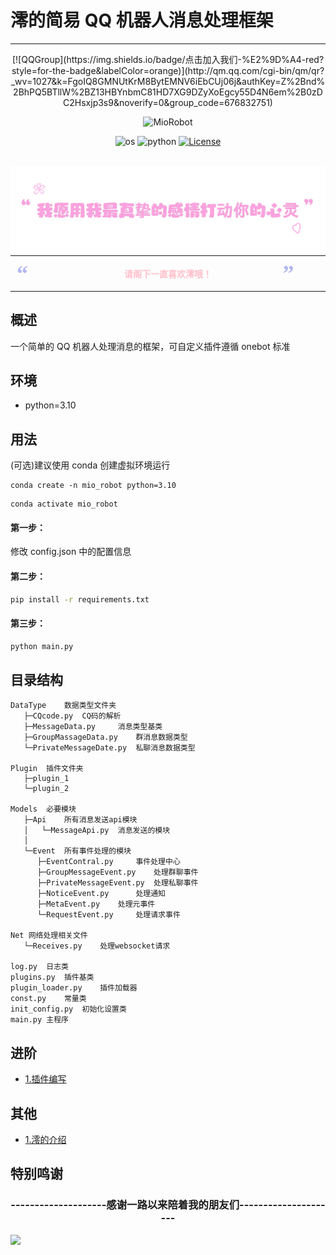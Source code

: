 # 澪的简易 QQ 机器人消息处理框架

---

<div align="center">
[![QQGroup](https://img.shields.io/badge/点击加入我们-%E2%9D%A4-red?style=for-the-badge&labelColor=orange)](http://qm.qq.com/cgi-bin/qm/qr?_wv=1027&k=FgoIQ8GMNUtKrM8BytEMNV6iEbCUj06j&authKey=Z%2Bnd%2BhPQ5BTllW%2BZ13HBYnbmC81HD7XG9DZyXoEgcy55D4N6em%2B0zDC2Hsxjp3s9&noverify=0&group_code=676832751)

![MioRobot](https://counter.seku.su/cmoe?name=miosdream&theme=r34)

![os](https://img.shields.io/badge/os-win,linux,mac-orange?style=for-the-badge) ![python](https://img.shields.io/badge/python-3.7+-blue?style=for-the-badge) [![License](https://img.shields.io/badge/LICENSE-GPL_3.0-green.svg?style=for-the-badge)](./LICENSE)

</div>

<br>


<div align="center">
<img src="src/md/assets/text.png" decoding="async" loading="lazy" width="1080" height="">
<table style="display: table; border-collapse: collapse; margin: auto; background-color:transparent;">
<tbody><tr>
<td style="vertical-align: top; color:#B2B7F2; font-size:36px; font-family:'Times New Roman',serif; font-weight:bold; text-align:left; padding:10px 10px; line-height:100%">“</td>
    <td style="text-align: center; padding: 1em; vertical-align: middle;"><font face="楷体"><span style="color:#FFC0CB;"><b>请阁下一直喜欢澪哦！</b></span></font></td>
<td style="vertical-align: bottom; color:#B2B7F2; font-size:36px; font-family:'Times New Roman',serif; font-weight:bold; text-align:left; padding:10px 10px; line-height:100%">”</td>
</tr>
</tbody></table>
</div>

## 概述

一个简单的 QQ 机器人处理消息的框架，可自定义插件遵循 onebot 标准

## 环境

- python=3.10

## 用法

(可选)建议使用 conda 创建虚拟环境运行

```shell
conda create -n mio_robot python=3.10
```

```shell
conda activate mio_robot
```

#### 第一步：

修改 config.json 中的配置信息

#### 第二步：

```bash
pip install -r requirements.txt
```

#### 第三步：

```bash
python main.py
```

## 目录结构

```dir
DataType	数据类型文件夹
   ├─CQcode.py	CQ码的解析
   ├─MessageData.py 	消息类型基类
   ├─GroupMassageData.py	群消息数据类型
   └─PrivateMessageDate.py 	私聊消息数据类型

Plugin	插件文件夹
   ├─plugin_1
   └─plugin_2

Models	必要模块
   ├─Api	所有消息发送api模块
   │   └─MessageApi.py	消息发送的模块
   │
   └─Event	所有事件处理的模块
      ├─EventContral.py		事件处理中心
      ├─GroupMessageEvent.py 	处理群聊事件
      ├─PrivateMessageEvent.py	处理私聊事件
      ├─NoticeEvent.py 	    处理通知
      ├─MetaEvent.py	处理元事件
      └─RequestEvent.py		处理请求事件

Net	网络处理相关文件
   └─Receives.py	处理websocket请求

log.py	日志类
plugins.py	插件基类
plugin_loader.py	插件加载器
const.py	常量类
init_config.py	初始化设置类
main.py	主程序
```

## 进阶

- [1.插件编写](./src/md/plugin.md)

## 其他

- [1.澪的介绍](./src/md/mio.md)

## 特别鸣谢

<div align="center">
    <h3>
--------------------感谢一路以来陪着我的朋友们---------------------
    </h3>
</div>

<a href="https://github.com/Mios-dream/MioRobot/contributors" target="_blank">
  <img src="https://contrib.rocks/image?repo=Mios-dream/MioRobot" />
</a>
